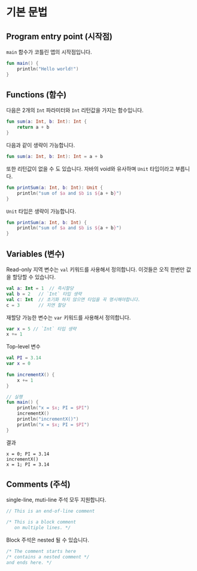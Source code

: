 # 기본 문법

## Program entry point (시작점)
`main` 함수가 코틀린 앱의 시작점입니다.

```kotlin
fun main() {
    println("Hello world!")
}
```

## Functions (함수)

다음은 2개의 `Int` 파라미터와 `Int` 리턴값을 가지는 함수입니다.
```kotlin
fun sum(a: Int, b: Int): Int {
    return a + b
}
```

다음과 같이 생략이 가능합니다.

```kotlin
fun sum(a: Int, b: Int): Int = a + b
```

또한 리턴값이 없을 수 도 있습니다. 자바의 void와 유사하며 `Unit` 타입이라고 부릅니다.
```kotlin
fun printSum(a: Int, b: Int): Unit {
    println("sum of $a and $b is ${a + b}")
}
```

`Unit` 타입은 생략이 가능합니다.
```kotlin
fun printSum(a: Int, b: Int) {
    println("sum of $a and $b is ${a + b}")
}
```

## Variables (변수)

Read-only 지역 변수는 `val` 키워드를 사용해서 정의합니다. 이것들은 오직 한번만 값을 할당할 수 있습니다.

```kotlin
val a: Int = 1  // 즉시할당
val b = 2   // `Int` 타입 생략
val c: Int  // 초기화 하지 않으면 타입을 꼭 명시해야합니다.
c = 3       // 지연 할당
```

재할당 가능한 변수는 `var` 키워드를 사용해서 정의합니다.

```kotlin
var x = 5 // `Int` 타입 생략
x += 1
```

Top-level 변수
```kotlin
val PI = 3.14
var x = 0
​
fun incrementX() {
    x += 1
}

// 실행
fun main() {
    println("x = $x; PI = $PI")
    incrementX()
    println("incrementX()")
    println("x = $x; PI = $PI")
}
```

결과
```
x = 0; PI = 3.14
incrementX()
x = 1; PI = 3.14
```

## Comments (주석)
single-line, muti-line 주석 모두 지원합니다.

```kotlin
// This is an end-of-line comment

/* This is a block comment
   on multiple lines. */
```

Block 주석은 nested 될 수 있습니다.
```kotlin
/* The comment starts here
/* contains a nested comment */     
and ends here. */
```
